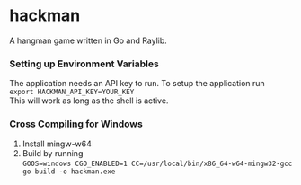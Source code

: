 # hackman
A hangman game written in Go and Raylib.

### Setting up Environment Variables
The application needs an API key to run.
To setup the application run<br />```export HACKMAN_API_KEY=YOUR_KEY```<br />
This will work as long as the shell is active.

### Cross Compiling for Windows
1. Install mingw-w64
2. Build by running <br />```GOOS=windows CGO_ENABLED=1 CC=/usr/local/bin/x86_64-w64-mingw32-gcc go build -o hackman.exe```<br />